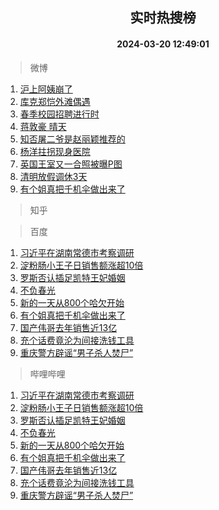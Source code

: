 <div align="center"><h2>实时热搜榜</h2><h4>2024-03-20 12:49:01</h4></div>

> 微博  

1. [沪上阿姨崩了](https://s.weibo.com/weibo?q=%E6%B2%AA%E4%B8%8A%E9%98%BF%E5%A7%A8%E5%B4%A9%E4%BA%86&t=31&band_rank=1&Refer=top)<br />
2. [库克郑恺外滩偶遇](https://s.weibo.com/weibo?q=%E5%BA%93%E5%85%8B%E9%83%91%E6%81%BA%E5%A4%96%E6%BB%A9%E5%81%B6%E9%81%87&t=31&band_rank=2&Refer=top)<br />
3. [春季校园招聘进行时](https://s.weibo.com/weibo?q=%23%E6%98%A5%E5%AD%A3%E6%A0%A1%E5%9B%AD%E6%8B%9B%E8%81%98%E8%BF%9B%E8%A1%8C%E6%97%B6%23&t=31&band_rank=3&Refer=top)<br />
4. [蒋敦豪 晴天](https://s.weibo.com/weibo?q=%E8%92%8B%E6%95%A6%E8%B1%AA%20%E6%99%B4%E5%A4%A9&t=31&band_rank=4&Refer=top)<br />
5. [知否屠二爷是赵丽颖推荐的](https://s.weibo.com/weibo?q=%23%E7%9F%A5%E5%90%A6%E5%B1%A0%E4%BA%8C%E7%88%B7%E6%98%AF%E8%B5%B5%E4%B8%BD%E9%A2%96%E6%8E%A8%E8%8D%90%E7%9A%84%23&t=31&band_rank=5&Refer=top)<br />
6. [杨洋拄拐现身医院](https://s.weibo.com/weibo?q=%23%E6%9D%A8%E6%B4%8B%E6%8B%84%E6%8B%90%E7%8E%B0%E8%BA%AB%E5%8C%BB%E9%99%A2%23&t=31&band_rank=6&Refer=top)<br />
7. [英国王室又一合照被曝P图](https://s.weibo.com/weibo?q=%23%E8%8B%B1%E5%9B%BD%E7%8E%8B%E5%AE%A4%E5%8F%88%E4%B8%80%E5%90%88%E7%85%A7%E8%A2%AB%E6%9B%9DP%E5%9B%BE%23&t=31&band_rank=7&Refer=top)<br />
8. [清明放假调休3天](https://s.weibo.com/weibo?q=%23%E6%B8%85%E6%98%8E%E6%94%BE%E5%81%87%E8%B0%83%E4%BC%913%E5%A4%A9%23&t=31&band_rank=8&Refer=top)<br />
9. [有个姐真把千机伞做出来了](https://s.weibo.com/weibo?q=%E6%9C%89%E4%B8%AA%E5%A7%90%E7%9C%9F%E6%8A%8A%E5%8D%83%E6%9C%BA%E4%BC%9E%E5%81%9A%E5%87%BA%E6%9D%A5%E4%BA%86&t=31&band_rank=9&Refer=top)<br />

> 知乎  


> 百度  

1. [习近平在湖南常德市考察调研](https://www.baidu.com/s?wd=%E4%B9%A0%E8%BF%91%E5%B9%B3%E5%9C%A8%E6%B9%96%E5%8D%97%E5%B8%B8%E5%BE%B7%E5%B8%82%E8%80%83%E5%AF%9F%E8%B0%83%E7%A0%94&sa=fyb_news&rsv_dl=fyb_news)<br />
2. [淀粉肠小王子日销售额涨超10倍](https://www.baidu.com/s?wd=%E6%B7%80%E7%B2%89%E8%82%A0%E5%B0%8F%E7%8E%8B%E5%AD%90%E6%97%A5%E9%94%80%E5%94%AE%E9%A2%9D%E6%B6%A8%E8%B6%8510%E5%80%8D&sa=fyb_news&rsv_dl=fyb_news)<br />
3. [罗斯否认插足凯特王妃婚姻](https://www.baidu.com/s?wd=%E7%BD%97%E6%96%AF%E5%90%A6%E8%AE%A4%E6%8F%92%E8%B6%B3%E5%87%AF%E7%89%B9%E7%8E%8B%E5%A6%83%E5%A9%9A%E5%A7%BB&sa=fyb_news&rsv_dl=fyb_news)<br />
4. [不负春光](https://www.baidu.com/s?wd=%E4%B8%8D%E8%B4%9F%E6%98%A5%E5%85%89&sa=fyb_news&rsv_dl=fyb_news)<br />
5. [新的一天从800个哈欠开始](https://www.baidu.com/s?wd=%E6%96%B0%E7%9A%84%E4%B8%80%E5%A4%A9%E4%BB%8E800%E4%B8%AA%E5%93%88%E6%AC%A0%E5%BC%80%E5%A7%8B&sa=fyb_news&rsv_dl=fyb_news)<br />
6. [有个姐真把千机伞做出来了](https://www.baidu.com/s?wd=%E6%9C%89%E4%B8%AA%E5%A7%90%E7%9C%9F%E6%8A%8A%E5%8D%83%E6%9C%BA%E4%BC%9E%E5%81%9A%E5%87%BA%E6%9D%A5%E4%BA%86&sa=fyb_news&rsv_dl=fyb_news)<br />
7. [国产伟哥去年销售近13亿](https://www.baidu.com/s?wd=%E5%9B%BD%E4%BA%A7%E4%BC%9F%E5%93%A5%E5%8E%BB%E5%B9%B4%E9%94%80%E5%94%AE%E8%BF%9113%E4%BA%BF&sa=fyb_news&rsv_dl=fyb_news)<br />
8. [充个话费竟沦为间接洗钱工具](https://www.baidu.com/s?wd=%E5%85%85%E4%B8%AA%E8%AF%9D%E8%B4%B9%E7%AB%9F%E6%B2%A6%E4%B8%BA%E9%97%B4%E6%8E%A5%E6%B4%97%E9%92%B1%E5%B7%A5%E5%85%B7&sa=fyb_news&rsv_dl=fyb_news)<br />
9. [重庆警方辟谣“男子杀人焚尸”](https://www.baidu.com/s?wd=%E9%87%8D%E5%BA%86%E8%AD%A6%E6%96%B9%E8%BE%9F%E8%B0%A3%E2%80%9C%E7%94%B7%E5%AD%90%E6%9D%80%E4%BA%BA%E7%84%9A%E5%B0%B8%E2%80%9D&sa=fyb_news&rsv_dl=fyb_news)<br />

> 哔哩哔哩  

1. [习近平在湖南常德市考察调研](https://www.baidu.com/s?wd=%E4%B9%A0%E8%BF%91%E5%B9%B3%E5%9C%A8%E6%B9%96%E5%8D%97%E5%B8%B8%E5%BE%B7%E5%B8%82%E8%80%83%E5%AF%9F%E8%B0%83%E7%A0%94&sa=fyb_news&rsv_dl=fyb_news)<br />
2. [淀粉肠小王子日销售额涨超10倍](https://www.baidu.com/s?wd=%E6%B7%80%E7%B2%89%E8%82%A0%E5%B0%8F%E7%8E%8B%E5%AD%90%E6%97%A5%E9%94%80%E5%94%AE%E9%A2%9D%E6%B6%A8%E8%B6%8510%E5%80%8D&sa=fyb_news&rsv_dl=fyb_news)<br />
3. [罗斯否认插足凯特王妃婚姻](https://www.baidu.com/s?wd=%E7%BD%97%E6%96%AF%E5%90%A6%E8%AE%A4%E6%8F%92%E8%B6%B3%E5%87%AF%E7%89%B9%E7%8E%8B%E5%A6%83%E5%A9%9A%E5%A7%BB&sa=fyb_news&rsv_dl=fyb_news)<br />
4. [不负春光](https://www.baidu.com/s?wd=%E4%B8%8D%E8%B4%9F%E6%98%A5%E5%85%89&sa=fyb_news&rsv_dl=fyb_news)<br />
5. [新的一天从800个哈欠开始](https://www.baidu.com/s?wd=%E6%96%B0%E7%9A%84%E4%B8%80%E5%A4%A9%E4%BB%8E800%E4%B8%AA%E5%93%88%E6%AC%A0%E5%BC%80%E5%A7%8B&sa=fyb_news&rsv_dl=fyb_news)<br />
6. [有个姐真把千机伞做出来了](https://www.baidu.com/s?wd=%E6%9C%89%E4%B8%AA%E5%A7%90%E7%9C%9F%E6%8A%8A%E5%8D%83%E6%9C%BA%E4%BC%9E%E5%81%9A%E5%87%BA%E6%9D%A5%E4%BA%86&sa=fyb_news&rsv_dl=fyb_news)<br />
7. [国产伟哥去年销售近13亿](https://www.baidu.com/s?wd=%E5%9B%BD%E4%BA%A7%E4%BC%9F%E5%93%A5%E5%8E%BB%E5%B9%B4%E9%94%80%E5%94%AE%E8%BF%9113%E4%BA%BF&sa=fyb_news&rsv_dl=fyb_news)<br />
8. [充个话费竟沦为间接洗钱工具](https://www.baidu.com/s?wd=%E5%85%85%E4%B8%AA%E8%AF%9D%E8%B4%B9%E7%AB%9F%E6%B2%A6%E4%B8%BA%E9%97%B4%E6%8E%A5%E6%B4%97%E9%92%B1%E5%B7%A5%E5%85%B7&sa=fyb_news&rsv_dl=fyb_news)<br />
9. [重庆警方辟谣“男子杀人焚尸”](https://www.baidu.com/s?wd=%E9%87%8D%E5%BA%86%E8%AD%A6%E6%96%B9%E8%BE%9F%E8%B0%A3%E2%80%9C%E7%94%B7%E5%AD%90%E6%9D%80%E4%BA%BA%E7%84%9A%E5%B0%B8%E2%80%9D&sa=fyb_news&rsv_dl=fyb_news)<br />
